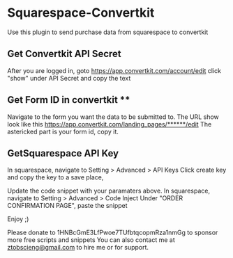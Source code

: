 # Squarespace-Convertkit
Use this plugin to send purchase data from squarespace to convertkit

## Get Convertkit API Secret 
After you are logged in, goto https://app.convertkit.com/account/edit
click "show" under API Secret and copy the text

## Get Form ID in convertkit **
Navigate to the form you want the data to be submitted to.
The URL show look like this https://app.convertkit.com/landing_pages/******/edit
The astericked part is your form id, copy it.

## GetSquarespace API Key 
In squarespace, navigate to Setting > Advanced > API Keys
Click create key and copy the key to a save place, 


Update the code snippet with your paramaters above.
In squarespace, navigate to Setting > Advanced > Code Inject
Under "ORDER CONFIRMATION PAGE", paste the snippet


Enjoy ;)


Please donate to 1HNBcGmE3LfPwoe7TUfbtqcopmRza1nmGg to sponsor more free scripts and snippets
You can also contact me at ztobscieng@gmail.com to hire me or for support.
